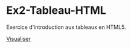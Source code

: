 # Ex2-Tableau-HTML

Exercice d'introduction aux tableaux en HTML5.

[Visualiser](https://maxco41.github.io/Ex2-Tableau-HTML/)
